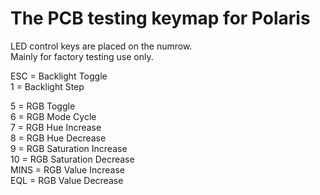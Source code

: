 # The PCB testing keymap for Polaris

LED control keys are placed on the numrow.  
Mainly for factory testing use only.  
  
ESC = Backlight Toggle  
1   = Backlight Step  
  
5    = RGB Toggle  
6    = RGB Mode Cycle  
7    = RGB Hue Increase  
8    = RGB Hue Decrease  
9    = RGB Saturation Increase  
10   = RGB Saturation Decrease  
MINS = RGB Value Increase  
EQL  = RGB Value Decrease  

